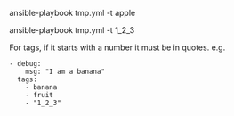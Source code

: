 ansible-playbook tmp.yml -t apple

ansible-playbook tmp.yml -t 1_2_3





For tags, if it starts with a number it must be in quotes. e.g.

    - debug:
        msg: "I am a banana"
      tags:
        - banana
        - fruit
        - "1_2_3" 
